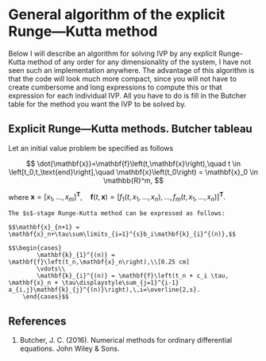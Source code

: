 # General algorithm of the explicit Runge—Kutta method
Below I will describe an algorithm for solving IVP by any explicit Runge-Kutta method of any order for any dimensionality of the system, I have not seen such an implementation anywhere. 
The advantage of this algorithm is that the code will look much more compact, since you will not have to create cumbersome and long expressions to compute this or that expression for each individual IVP. 
All you have to do is fill in the Butcher table for the method you want the IVP to be solved by.

## Explicit Runge—Kutta methods. Butcher tableau
Let an initial value problem be specified as follows

$$ \dot{\mathbf{x}}=\mathbf{f}\left(t,\mathbf{x}\right),\quad t \in \left[t_0,t_\text{end}\right],\quad \mathbf{x}\left(t_0\right) = \mathbf{x}_0 \in \mathbb{R}^m, $$

where $\mathbf{x}=\left[x_1,\dots,x_m\right]^\mathbf{T},\quad
	\mathbf{f}\left(t,\mathbf{x}\right)=\left[f_1\left(t,x_1,\dots,x_n\right),\dots,f_m\left(t,x_1,\dots,x_n\right)\right]^\mathbf{T}.$
	
	The $s$-stage Runge-Kutta method can be expressed as follows:
	
	$$\mathbf{x}_{n+1} = \mathbf{x}_n+\tau\sum\limits_{i=1}^{s}b_i\mathbf{k}_{i}^{(n)},$$
	
	$$\begin{cases}
			\mathbf{k}_{1}^{(n)} = \mathbf{f}\left(t_n,\mathbf{x}_n\right),\\[0.25 cm]
			\vdots\\
			\mathbf{k}_{i}^{(n)} = \mathbf{f}\left(t_n + c_i \tau, \mathbf{x}_n + \tau\displaystyle\sum_{j=1}^{i-1} a_{i,j}\mathbf{k}_{j}^{(n)}\right),\,i=\overline{2,s}.
		\end{cases}$$
## References
1. Butcher, J. C. (2016). Numerical methods for ordinary differential equations. John Wiley & Sons.
